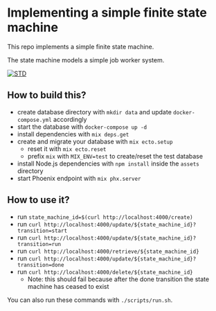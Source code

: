 # Implementing a simple finite state machine

This repo implements a simple finite state machine.

The state machine models a simple job worker system.

[![STD](https://mermaid.ink/img/eyJjb2RlIjoic3RhdGVEaWFncmFtXG5cdFsqXSAtLT4gQ3JlYXRlZDogY3JlYXRlXG4gIENyZWF0ZWQgLS0-IFNjaGVkdWxlZCA6IHNjaGVkdWxlXG4gIENyZWF0ZWQgLS0-IEluaXRpYWxpemVkIDogc3RhcnRcbiAgU2NoZWR1bGVkIC0tPiBJbml0aWFsaXplZCA6IHN0YXJ0XG4gIEluaXRpYWxpemVkIC0tPiBSdW5uaW5nIDogcnVuXG4gIFJ1bm5pbmcgLS0-IFByb2Nlc3NpbmcgOiBwcm9jZXNzXG4gIFByb2Nlc3NpbmcgLS0-IEZhaWxlZCA6IGZhaWx1cmVcbiAgUHJvY2Vzc2luZyAtLT4gUnVubmluZyA6IHN1Y2Nlc3NcbiAgRmFpbGVkIC0tPiBbKl0gOiBkb25lXG4gIFJ1bm5pbmcgLS0-IFsqXSA6IGRvbmVcblxuXHRcdFx0XHRcdCIsIm1lcm1haWQiOnsidGhlbWUiOiJkZWZhdWx0In0sInVwZGF0ZUVkaXRvciI6ZmFsc2V9)](https://mermaid-js.github.io/mermaid-live-editor/#/edit/eyJjb2RlIjoic3RhdGVEaWFncmFtXG5cdFsqXSAtLT4gQ3JlYXRlZDogY3JlYXRlXG4gIENyZWF0ZWQgLS0-IFNjaGVkdWxlZCA6IHNjaGVkdWxlXG4gIENyZWF0ZWQgLS0-IEluaXRpYWxpemVkIDogc3RhcnRcbiAgU2NoZWR1bGVkIC0tPiBJbml0aWFsaXplZCA6IHN0YXJ0XG4gIEluaXRpYWxpemVkIC0tPiBSdW5uaW5nIDogcnVuXG4gIFJ1bm5pbmcgLS0-IFByb2Nlc3NpbmcgOiBwcm9jZXNzXG4gIFByb2Nlc3NpbmcgLS0-IEZhaWxlZCA6IGZhaWx1cmVcbiAgUHJvY2Vzc2luZyAtLT4gUnVubmluZyA6IHN1Y2Nlc3NcbiAgRmFpbGVkIC0tPiBbKl0gOiBkb25lXG4gIFJ1bm5pbmcgLS0-IFsqXSA6IGRvbmVcblxuXHRcdFx0XHRcdCIsIm1lcm1haWQiOnsidGhlbWUiOiJkZWZhdWx0In0sInVwZGF0ZUVkaXRvciI6ZmFsc2V9)

## How to build this?

* create database directory with `mkdir data` and update `docker-compose.yml` accordingly
* start the database with `docker-compose up -d`
* install dependencies with `mix deps.get`
* create and migrate your database with `mix ecto.setup`
  * reset it with `mix ecto.reset`
  * prefix `mix` with `MIX_ENV=test` to create/reset the test database
* install Node.js dependencies with `npm install` inside the `assets` directory
* start Phoenix endpoint with `mix phx.server`

## How to use it?

* run `state_machine_id=$(curl http://localhost:4000/create)`
* run `curl http://localhost:4000/update/${state_machine_id}?transition=start`
* run `curl http://localhost:4000/update/${state_machine_id}?transition=run`
* run `curl http://localhost:4000/retrieve/${state_machine_id}`
* run `curl http://localhost:4000/update/${state_machine_id}?transition=done`
* run `curl http://localhost:4000/delete/${state_machine_id}`
  * Note: this should fail because after the done transition the state machine has ceased to exist

You can also run these commands with `./scripts/run.sh`.
